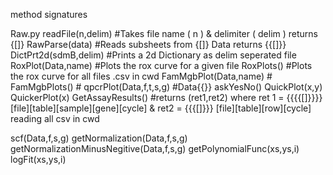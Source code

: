 method signatures

Raw.py
readFile(n,delim)		#Takes file name ( n ) & delimiter ( delim ) returns {[]}
RawParse(data)			#Reads subsheets from {[]} Data returns {{[]}}
DictPrt2d(sdmB,delim)		#Prints a 2d Dictionary as delim seperated file
RoxPlot(Data,name)		#Plots the rox curve for a given file
RoxPlots()			#Plots the rox curve for all files .csv in cwd
FamMgbPlot(Data,name)		#
FamMgbPlots()			#
qpcrPlot(Data,f,t,s,g)	#Data{{}}
askYesNo()
QuickPlot(x,y)
QuickerPlot(x)
GetAssayResults()	#returns (ret1,ret2) where  ret 1 = {{{{[]}}}}[file][table][sample][gene][cycle] & ret2 = {{{[]}}} [file][table][row][cycle] 
reading all csv in cwd

scf(Data,f,s,g)
getNormalization(Data,f,s,g)
getNormalizationMinusNegitive(Data,f,s,g)
getPolynomialFunc(xs,ys,i)
logFit(xs,ys,i)
